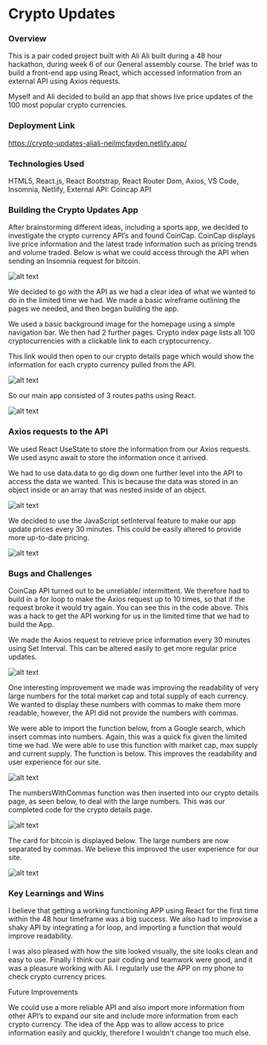 # Crypto Updates

### Overview

This is a pair coded project built with Ali Ali built during a 48 hour hackathon, during week 6 of our General assembly course. The brief was to build a front-end app using React, which accessed information from an external API using Axios requests.

Myself and Ali decided to build an app that shows live price updates of the 100 most popular crypto currencies. 


### Deployment Link

https://crypto-updates-aliali-neilmcfayden.netlify.app/


### Technologies Used

HTML5, React.js, React Bootstrap, React Router Dom, Axios, VS Code, Insomnia, Netlify, External API: Coincap API


### Building the Crypto Updates App 

After brainstorming different ideas, including a sports app, we decided to investigate the crypto currency API’s and found CoinCap. CoinCap displays live price information and the latest trade information such as pricing trends and volume traded. Below is what we could access through the API when sending an Insomnia request for bitcoin. 


![alt text](/assets/project2-1.png)


We decided to go with the API as we had a clear idea of what we wanted to do in the limited time we had. We made a basic wireframe outlining the pages we needed, and then began building the app. 

We used a basic background image for the homepage using a simple navigation bar. We then had 2 further pages. Crypto index page lists all 100 cryptocurrencies with a clickable link to each cryptocurrency. 

This link would then open to our crypto details page which would show the information for each crypto currency pulled from the API. 


![alt text](/assets/project2-2.png)


So our main app consisted of 3 routes paths using React. 


![alt text](/assets/project2-3.png)


### Axios requests to the API

We used React UseState to store the information from our Axios requests. We used async await to store the information once it arrived. 

We had to use data.data to go dig down one further level into the API to access the data we wanted. This is because the data was stored in an object inside or an array that was nested inside of an object. 


![alt text](/assets/project2-5.png)


We decided to use the JavaScript setInterval feature to make our app update prices every 30 minutes. This could be easily altered to provide more up-to-date pricing. 


![alt text](/assets/project2-6.png)


### Bugs and Challenges


CoinCap API turned out to be unreliable/ intermittent. We therefore had to build in a for loop to make the Axios request up to 10 times, so that if the request broke it would try again. You can see this in the code above. This was a hack to get the API working for us in the limited time that we had to build the App. 

We made the Axios request to retrieve price information every 30 minutes using Set Interval. This can be altered easily to get more regular price updates. 


![alt text](/assets/project2-7.png)


One interesting improvement we made was improving the readability of very large numbers for the total market cap and total supply of each currency. We wanted to display these numbers with commas to make them more readable, however, the API did not provide the numbers with commas.

We were able to import the function below, from a Google search, which insert commas into numbers. Again, this was a quick fix given the limited time we had. We were able to use this function with market cap, max supply and current supply. The function is below. This improves the readability and user experience for our site. 


![alt text](/assets/project2-8.png)


The numbersWithCommas function was then inserted into our crypto details page, as seen below, to deal with the large numbers. This was our completed code for the crypto details page. 


![alt text](/assets/project2-9.png)


The card for bitcoin is displayed below. The large numbers are now separated by commas. We believe this improved the user experience for our site. 


![alt text](/assets/project2-10.png)


### Key Learnings and Wins

I believe that getting a working functioning APP using React for the first time within the 48 hour timeframe was a big success. We also had to improvise a shaky API by integrating a for loop, and importing a function that would improve readability. 

I was also pleased with how the site looked visually, the site looks clean and easy to use. Finally I think our pair coding and teamwork were good, and it was a pleasure working with Ali. I regularly use the APP on my phone to check crypto currency prices.

Future Improvements

We could use a more reliable API and also import more information from other API’s to expand our site and include more information from each crypto currency. The idea of the App was to allow access to price information easily and quickly, therefore I wouldn't change too much else. 

